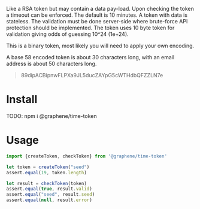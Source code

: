Like a RSA token but may contain a data pay-load.  Upon checking the token a timeout
can be enforced.  The default is 10 minutes.  A token with data is stateless.  The validation
must be done server-side where brute-force API protection should be implemented.  The token
uses 10 byte token for validation giving odds of guessing 10^24 (1e+24).

This is a binary token, most likely you will need to apply your own encoding.

A base 58 encoded token is about 30 characters long, with an email address
is about 50 characters long.

> 89dipACBipnwFLPXa9JL5ducZAYpG5cWTHdbQFZZLN7e

# Install
TODO: npm i @graphene/time-token

# Usage
```javascript
import {createToken, checkToken} from '@graphene/time-token'

let token = createToken("seed")
assert.equal(19, token.length)

let result = checkToken(token)
assert.equal(true, result.valid)
assert.equal("seed", result.seed)
assert.equal(null, result.error)
```
